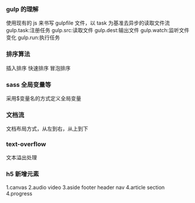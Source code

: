 ### gulp 的理解

使用现有的 js 来书写 gulpfile 文件，以 task 为基准去异步的读取文件流
gulp.task:注册任务
gulp.src:读取文件
gulp.dest:输出文件
gulp.watch:监听文件变化
gulp.run:执行任务

### 排序算法

插入排序
快速排序
冒泡排序

### sass 全局变量等

采用$变量名的方式定义全局变量

### 文档流

文档布局方式，从左到右，从上到下

### text-overflow

文本溢出处理

### h5 新增元素

1.canvas
2.audio video
3.aside footer header nav
4.article section
4.progress
